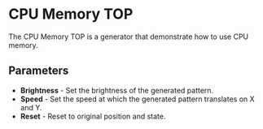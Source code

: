 # CPU Memory TOP
The CPU Memory TOP is a generator that demonstrate how to use CPU memory.

## Parameters
* **Brightness** - Set the brightness of the generated pattern.
* **Speed** - Set the speed at which the generated pattern translates on X and Y.
* **Reset** - Reset to original position and state.